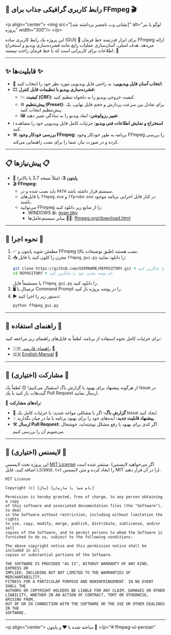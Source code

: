 ## 🎨 رابط کاربری گرافیکی جذاب برای FFmpeg 🎬

[](https://www.google.com/search?q=LICENSE.txt)
[](https://www.python.org/downloads/)
[](https://ffmpeg.org/download.html)

\<p align="center"\>
\<img src="[نشانی وب نامعتبر برداشته شد]" alt="لوگو یا بنر پروژه" width="300"/\>  \</p\>

این پروژه یک رابط کاربری ساده (GUI) 🌟 برای ابزار قدرتمند خط فرمان FFmpeg ارائه می‌دهد. هدف اصلی، آسان‌سازی عملیات رایج مانند فشرده‌سازی ویدیو و استخراج اطلاعات برای کاربرانی است که با خط فرمان راحت نیستند. 🚀

-----

## ✨ قابلیت‌ها ✨

  * 📂 **انتخاب آسان فایل ویدیویی:** به راحتی فایل ویدیویی مورد نظر خود را انتخاب کنید.
  * 🎞️ **فشرده‌سازی ویدیو با تنظیمات قابل کنترل:**
      * 📉 **کیفیت (CRF):** کیفیت خروجی ویدیو را به دلخواه تنظیم کنید.
      * ⚙️ **پیش‌تنظیم (Preset):** برای تعادل بین سرعت پردازش و حجم فایل نهایی، یک پیش‌تنظیم انتخاب کنید.
      * 🖼️ **تغییر رزولوشن:** ابعاد ویدیو را به سادگی تغییر دهید.
  * ℹ️ **استخراج و نمایش اطلاعات فنی ویدیو:** جزئیات کامل فایل ویدیویی خود را مشاهده کنید.
  * 🛠️ **بررسی خودکار وجود FFmpeg:** برنامه به طور خودکار وجود FFmpeg را بررسی کرده و در صورت نیاز، شما را برای نصب راهنمایی می‌کند.

-----

## 📋 پیش‌نیازها 📋

  * 🐍 **پایتون 3:** (مثلاً نسخه 3.7 یا بالاتر)
  * 🎬 **FFmpeg:**
      * باید نصب شده و در `PATH` سیستم قرار داشته باشد.
      * یا فایل‌های `ffmpeg.exe` و `ffprobe.exe` در کنار فایل اجرایی برنامه موجود باشند.
      * می‌توانید FFmpeg را از منابع زیر دانلود کنید:
          * WINDOWS ⊞: [gyan.dev](https://gyan.dev/ffmpeg/builds/)
          * سایر سیستم‌عامل‌ها 🐧🍏: [ffmpeg.org/download.html](https://ffmpeg.org/download.html)

-----

## 🚀 نحوه اجرا 🚀

1.  ✅ مطمئن شوید پایتون و FFmpeg (طبق توضیحات بالا) نصب هستند.
2.  📥 مخزن را کلون کنید یا فایل `ffmpeg_gui.py` را دانلود نمایید:
    ```bash
    git clone https://github.com/USERNAME/REPOSITORY.git # آدرس مخزن خود را جایگزین کنید
    cd REPOSITORY # نام پوشه مخزن خود را جایگزین کنید
    ```
    یا مستقیماً فایل `ffmpeg_gui.py` را دانلود کنید.
3.  🖥️ ترمینال یا Command Prompt را در پوشه پروژه باز کنید.
4.  ▶️ دستور زیر را اجرا کنید:
    ```bash
    python ffmpeg_gui.py
    ```

-----

## 📖 راهنمای استفاده 📖

برای جزئیات کامل نحوه استفاده از برنامه، لطفاً به فایل‌های راهنمای زیر مراجعه کنید:

  * 🇮🇷 [راهنمای فارسی](https://www.google.com/search?q=./manuals/%D8%B1%D8%A7%D9%87%D9%86%D9%85%D8%A7%DB%8C_%D9%81%D8%A7%D8%B1%D8%B3%DB%8C.pdf) 📄
  * 🇬🇧 [English Manual](https://www.google.com/search?q=./manuals/english_manual.pdf) 📄

-----

## 🤝 مشارکت (اختیاری) 🤝

از هرگونه پیشنهاد برای بهبود یا گزارش باگ استقبال می‌کنیم\! 😊
لطفاً یک Issue در گیت‌هاب باز کنید یا یک Pull Request ارسال نمایید.

🌟 **راه‌های مشارکت:**

  * 📝 **گزارش باگ:** اگر با مشکلی مواجه شدید، با جزئیات کامل یک Issue ایجاد کنید.
  * 💡 **پیشنهاد قابلیت جدید:** ایده‌های خود را برای بهبود برنامه با ما در میان بگذارید.
  * 🛠️ **ارسال Pull Request:** اگر کدی برای بهبود یا رفع مشکل نوشته‌اید، خوشحال می‌شویم آن را بررسی کنیم.

-----

## 📜 لایسنس (اختیاری) 📜

این پروژه تحت لایسنس [MIT License](https://www.google.com/search?q=LICENSE.txt) منتشر شده است. (اگر می‌خواهید لایسنس اضافه کنید، فایل `LICENSE.txt` را ایجاد کرده و متن لایسنس MIT را در آن قرار دهید).

```
MIT License

Copyright (c) [سال] [نام شما یا سازمان]

Permission is hereby granted, free of charge, to any person obtaining a copy
of this software and associated documentation files (the "Software"), to deal
in the Software without restriction, including without limitation the rights
to use, copy, modify, merge, publish, distribute, sublicense, and/or sell
copies of the Software, and to permit persons to whom the Software is
furnished to do so, subject to the following conditions:

The above copyright notice and this permission notice shall be included in all
copies or substantial portions of the Software.

THE SOFTWARE IS PROVIDED "AS IS", WITHOUT WARRANTY OF ANY KIND, EXPRESS OR
IMPLIED, INCLUDING BUT NOT LIMITED TO THE WARRANTIES OF MERCHANTABILITY,
FITNESS FOR A PARTICULAR PURPOSE AND NONINFRINGEMENT. IN NO EVENT SHALL THE
AUTHORS OR COPYRIGHT HOLDERS BE LIABLE FOR ANY CLAIM, DAMAGES OR OTHER
LIABILITY, WHETHER IN AN ACTION OF CONTRACT, TORT OR OTHERWISE, ARISING FROM,
OUT OF OR IN CONNECTION WITH THE SOFTWARE OR THE USE OR OTHER DEALINGS IN THE
SOFTWARE.
```

-----

\<p align="center"\>
ساخته شده با ❤️ و پایتون 🐍
\</p\>"# ffmpeg-ui-persian" 
